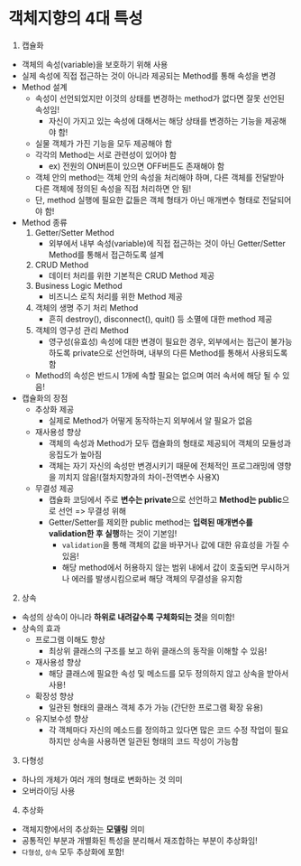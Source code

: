# 객체지향의 4대 특성

1. 캡슐화
- 객체의 속성(variable)을 보호하기 위해 사용
- 실제 속성에 직접 접근하는 것이 아니라 제공되는 Method를 통해 속성을 변경
- Method 설계
    - 속성이 선언되었지만 이것의 상태를 변경하는 method가 없다면 잘못 선언된 속성임!
        - 자신이 가지고 있는 속성에 대해서는 해당 상태를 변경하는 기능을 제공해야 함!
    - 실물 객체가 가진 기능을 모두 제공해야 함
    - 각각의 Method는 서로 관련성이 있어야 함
        - ex) 전원의 ON버튼이 있으면 OFF버튼도 존재해야 함
    - 객체 안의 method는 객체 안의 속성을 처리해야 하며, 다른 객체를 전달받아 다른 객체에 정의된 속성을 직접 처리하면 안 됨!
    - 단, method 실행에 필요한 값들은 객체 형태가 아닌 매개변수 형태로 전달되어야 함!
- Method 종류
    1. Getter/Setter Method
        - 외부에서 내부 속성(variable)에 직접 접근하는 것이 아닌 Getter/Setter Method를 통해서 접근하도록 설계
    2. CRUD Method
        - 데이터 처리를 위한 기본적은 CRUD Method 제공
    3. Business Logic Method
        - 비즈니스 로직 처리를 위한 Method 제공
    4. 객체의 생명 주기 처리 Method
        - 흔히 destroy(), disconnect(), quit() 등 소멸에 대한 method 제공
    5. 객체의 영구성 관리 Method
        - 영구성(유효성) 속성에 대한 변경이 필요한 경우, 외부에서는 접근이 불가능하도록 private으로 선언하며, 내부의 다른 Method를 통해서 사용되도록 함
    - Method의 속성은 반드시 1개에 속할 필요는 없으며 여러 속서에 해당 될 수 있음!
- 캡슐화의 장점
    - 추상화 제공
        - 실제로 Method가 어떻게 동작하는지 외부에서 알 필요가 없음
    - 재사용성 향상
        - 객체의 속성과 Method가 모두 캡슐화의 형태로 제공되어 객체의 모듈성과 응집도가 높아짐
        - 객체는 자기 자신의 속성만 변경시키기 때문에 전체적인 프로그래밍에 영향을 끼치지 않음!(절차지향과의 차이-전역변수 사용X)
    - 무결성 제공
        - 캡슐화 코딩에서 주로 **변수는 private**으로 선언하고 **Method는 public**으로 선언 => 무결성 위해
        - Getter/Setter를 제외한 public method는 **입력된 매개변수를 validation한 후 실행**하는 것이 기본임!
            - `validation`을 통해 객체의 값을 바꾸거나 값에 대한 유효성을 가질 수 있음!
            - 해당 method에서 허용하지 않는 범위 내에서 값이 호출되면 무시하거나 에러를 발생시킴으로써 해당 객체의 무결성을 유지함

2. 상속
- 속성의 상속이 아니라 **하위로 내려갈수록 구체화되는 것**을 의미함!
- 상속의 효과
    - 프로그램 이해도 향상
        - 최상위 클래스의 구조를 보고 하위 클래스의 동작을 이해할 수 있음!
    - 재사용성 향상
        - 해당 클래스에 필요한 속성 및 메소드를 모두 정의하지 않고 상속을 받아서 사용!
    - 확장성 향상
        - 일관된 형태의 클래스 객체 추가 가능 (간단한 프로그램 확장 유용)
    - 유지보수성 향상
        - 각 객체마다 자신의 메소드를 정의하고 있다면 많은 코드 수정 작업이 필요하지만 상속을 사용하면 일관된 형태의 코드 작성이 가능함

3. 다형성
- 하나의 개체가 여러 개의 형태로 변화하는 것 의미
- 오버라이딩 사용

4. 추상화
- 객체지향에서의 추상화는 **모델링** 의미
- 공통적인 부분과 개별화된 특성을 분리해서 재조합하는 부분이 추상화임!
- `다형성`, `상속` 모두 추상화에 포함!